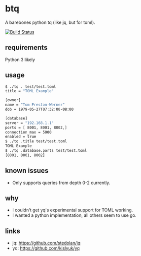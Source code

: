 # btq

A barebones python tq (like jq, but for toml).

[![Build Status](https://travis-ci.com/aerickson/tq.svg?branch=master)](https://travis-ci.com/aerickson/tq)

## requirements

Python 3 likely

## usage

```bash
$ ./tq . test/test.toml
title = "TOML Example"

[owner]
name = "Tom Preston-Werner"
dob = 1979-05-27T07:32:00-08:00

[database]
server = "192.168.1.1"
ports = [ 8001, 8001, 8002,]
connection_max = 5000
enabled = true
$ ./tq .title test/test.toml
TOML Example
$ ./tq .database.ports test/test.toml
[8001, 8001, 8002]
```

## known issues

- Only supports queries from depth 0-2 currently.

## why

- I couldn't get yq's experimental support for TOML working.
- I wanted a python implementation, all others seem to use go.

## links

- jq: https://github.com/stedolan/jq
- yq: https://github.com/kislyuk/yq
